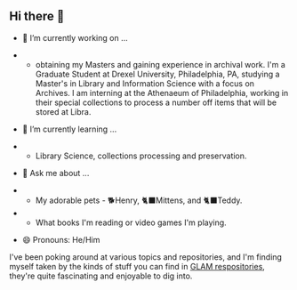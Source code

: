 ## Hi there 👋

<!--



-->
- 🔭 I’m currently working on ...
- - obtaining my Masters and gaining experience in archival work. I'm a Graduate Student at Drexel University, Philadelphia, PA, studying a Master's in Library and Information Science with a focus on Archives. I am interning at the Athenaeum of Philadelphia, working in their special collections to process a number off items that will be stored at Libra.

- 🌱 I’m currently learning ...
- - Library Science, collections processing and preservation.

- 💬 Ask me about ...
- - My adorable pets - 🐕Henry, 🐈‍⬛Mittens, and 🐈‍⬛Teddy.
- - What books I'm reading or video games I'm playing.

- 😄 Pronouns: He/Him

I've been poking around at various topics and repositories, and I'm finding myself taken by the kinds of stuff you can find in [GLAM respositories](https://github.com/topics/glam), they're quite fascinating and enjoyable to dig into.
